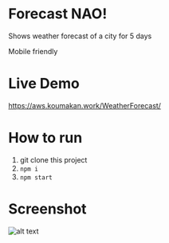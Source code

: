 # Forecast NAO!
Shows weather forecast of a city for 5 days

Mobile friendly

# Live Demo
https://aws.koumakan.work/WeatherForecast/

# How to run
1. git clone this project
2. `npm i`
3. `npm start`

# Screenshot
![alt text](https://i.imgur.com/wjmI6kA.png "Preview")
